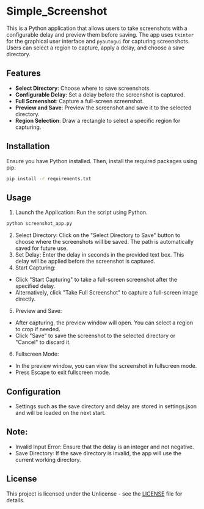 # Simple_Screenshot

This is a Python application that allows users to take screenshots with a configurable delay and preview them before saving. The app uses `tkinter` for the graphical user interface and `pyautogui` for capturing screenshots. Users can select a region to capture, apply a delay, and choose a save directory.

## Features

- **Select Directory**: Choose where to save screenshots.
- **Configurable Delay**: Set a delay before the screenshot is captured.
- **Full Screenshot**: Capture a full-screen screenshot.
- **Preview and Save**: Preview the screenshot and save it to the selected directory.
- **Region Selection**: Draw a rectangle to select a specific region for capturing.

## Installation

Ensure you have Python installed. Then, install the required packages using pip:
```bash
pip install -r requirements.txt
```
## Usage
1. Launch the Application: Run the script using Python.
```bash
python screenshot_app.py
```
2. Select Directory: Click on the "Select Directory to Save" button to choose where the screenshots will be saved. The path is automatically saved for future use.
3. Set Delay: Enter the delay in seconds in the provided text box. This delay will be applied before the screenshot is captured.
4. Start Capturing:
* Click "Start Capturing" to take a full-screen screenshot after the specified delay.
* Alternatively, click "Take Full Screenshot" to capture a full-screen image directly.
5. Preview and Save:
* After capturing, the preview window will open. You can select a region to crop if needed.
* Click "Save" to save the screenshot to the selected directory or "Cancel" to discard it.
6. Fullscreen Mode:
* In the preview window, you can view the screenshot in fullscreen mode.
* Press Escape to exit fullscreen mode.
## Configuration
* Settings such as the save directory and delay are stored in settings.json and will be loaded on the next start.
## Note:
* Invalid Input Error: Ensure that the delay is an integer and not negative.
* Save Directory: If the save directory is invalid, the app will use the current working directory.
## License
This project is licensed under the Unlicense - see the [LICENSE](LICENSE) file for details.

